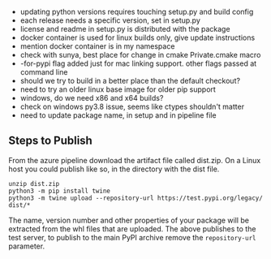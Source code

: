 
* updating python versions requires touching setup.py and build config
* each release needs a specific version, set in setup.py
* license and readme in setup.py is distributed with the package
* docker container is used for linux builds only, give update instructions
* mention docker container is in my namespace
* check with sunya, best place for change in cmake Private.cmake macro
* -for-pypi flag added just for mac linking support. other flags passed at command line
* should we try to build in a better place than the default checkout?
* need to try an older linux base image for older pip support
* windows, do we need x86 and x64 builds?
* check on windows py3.8 issue, seems like ctypes shouldn't matter
* need to update package name, in setup and in pipeline file

## Steps to Publish

From the azure pipeline download the artifact file called dist.zip. On a Linux
host you could publish like so, in the directory with the dist file.

```
unzip dist.zip
python3 -m pip install twine
python3 -m twine upload --repository-url https://test.pypi.org/legacy/ dist/*
```

The name, version number and other properties of your package will be extracted
from the whl files that are uploaded. The above publishes to the test server,
to publish to the main PyPI archive remove the `repository-url` parameter.
